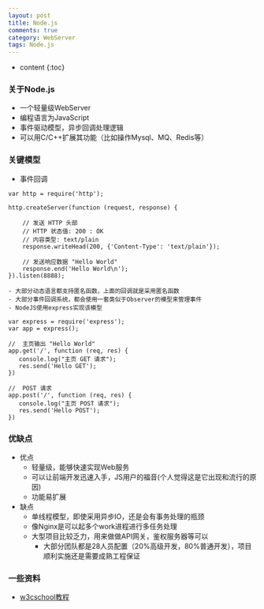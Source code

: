 ```yaml
---
layout: post
title: Node.js
comments: true
category: WebServer
tags: Node.js
---
```


* content
{:toc}

### 关于Node.js
* 一个轻量级WebServer
* 编程语言为JavaScript
* 事件驱动模型，异步回调处理逻辑
* 可以用C/C++扩展其功能（比如操作Mysql、MQ、Redis等）

<!--more-->

### 关键模型
* 事件回调
```
var http = require('http');

http.createServer(function (request, response) {

    // 发送 HTTP 头部 
    // HTTP 状态值: 200 : OK
    // 内容类型: text/plain
    response.writeHead(200, {'Content-Type': 'text/plain'});

    // 发送响应数据 "Hello World"
    response.end('Hello World\n');
}).listen(8888);
```
    - 大部分动态语言都支持匿名函数，上面的回调就是采用匿名函数
    - 大部分事件回调系统，都会使用一套类似于Observer的模型来管理事件
    - NodeJS使用express实现该模型
```
var express = require('express');
var app = express();

//  主页输出 "Hello World"
app.get('/', function (req, res) {
   console.log("主页 GET 请求");
   res.send('Hello GET');
})

//  POST 请求
app.post('/', function (req, res) {
   console.log("主页 POST 请求");
   res.send('Hello POST');
})
```
### 优缺点
* 优点
    - 轻量级，能够快速实现Web服务
    - 可以让前端开发迅速入手，JS用户的福音(个人觉得这是它出现和流行的原因)
    - 功能易扩展
* 缺点
    - 单线程模型，即使采用异步IO，还是会有事务处理的瓶颈
    - 像Nginx是可以起多个work进程进行多任务处理
    - 大型项目比较乏力，用来做做API网关，鉴权服务器等可以
        + 大部分团队都是28人员配置（20%高级开发，80%普通开发），项目顺利实施还是需要成熟工程保证

### 一些资料
* [w3cschool教程](https://www.w3cschool.cn/nodejs/)
